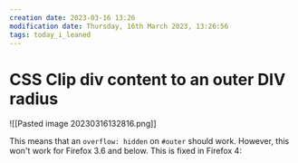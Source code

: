 ```yaml
---
creation date: 2023-03-16 13:26
modification date: Thursday, 16th March 2023, 13:26:56
tags: today_i_leaned
---
```


# CSS Clip div content to an outer DIV radius

![[Pasted image 20230316132816.png]]

This means that an `overflow: hidden` on `#outer` should work. However, this won't work for Firefox 3.6 and below. This is fixed in Firefox 4: